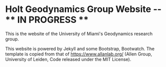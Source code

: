 # Holt Geodynamics Group Website -- ** IN PROGRESS **

This is the website of the University of Miami's Geodynamics research group.

This website is powered by Jekyll and some Bootstrap, Bootwatch. The template is copied from that of https://www.allanlab.org/ (Allen Group, University of Leiden, Code released under the MIT License).

